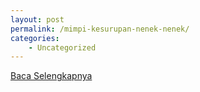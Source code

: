 ```yaml
---
layout: post
permalink: /mimpi-kesurupan-nenek-nenek/
categories:
    - Uncategorized
---
```


[Baca Selengkapnya](/08)